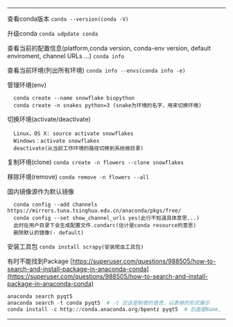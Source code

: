 ***
查看conda版本
  `conda --version(conda -V)`
  
升级conda
  `conda udpdate conda`
  
查看当前的配置信息(platform,conda version, conda-env version, default enviroment, channel URLs ...)
  `conda info`
  
查看当前环境(列出所有环境)
  `conda info --envs(conda info -e)`


管理环境(env)
````
  conda create --name snowflake biopython
  conda create -n snakes python=3 (snake为环境的名字，用来切换环境)
````

切换环境(activate/deactivate)
````
  Linux，OS X: source activate snowflakes
  Windows：activate snowflakes
  deactivate(从当前工作环境的路径切换到系统根目录)
````

复制环境(clone)
`conda create -n flowers --clone snowflakes`
  
移除环境(remove)
  `conda remove -n flowers --all`

国内镜像源作为默认镜像
````
  conda config --add channels https://mirrors.tuna.tsinghua.edu.cn/anaconda/pkgs/free/
  conda config --set show_channel_urls yes(此行不知道具体意思...)
  此时在用户目录下会生成配置文件.condarc(估计是conda resource的意思)
  删除默认的镜像(- default)
````

安装工具包
  `conda install scrapy(安装爬虫工具包)`

有时不能找到Package
[https://superuser.com/questions/988505/how-to-search-and-install-package-in-anaconda-conda](https://superuser.com/questions/988505/how-to-search-and-install-package-in-anaconda-conda)

````python
anaconda search pyqt5
anaconda search -t conda pyqt5  # -t 应该是制表的意思，以表格的形式展示
conda install -c http://conda.anaconda.org/bpentz pyqt5  # 后面是Name, '/'改为' '(空格)
````
***